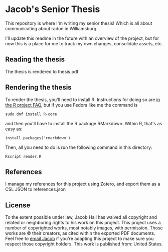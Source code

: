 # Jacob's Senior Thesis

This repository is where I'm writing my senior thesis! Which is all about communicating about radon in Williamsburg.

I'll update this readme in the future with an overview of the project, but for now this is a place for me to track my own changes, consolidate assets, etc.

## Reading the thesis

The thesis is rendered to thesis.pdf

## Rendering the thesis

To render the thesis, you'll need to install R.
Instructions for doing so are [in the R project FAQ](https://cran.r-project.org/doc/FAQ/R-FAQ.html#How-can-R-be-installed_003f), but if you use Fedora like me the command is

```
sudo dnf install R-core
```

and then you'll have to install the R package RMarkdown.
Within R, that's as easy as:

```
install.packages('rmarkdown')
```

Then, all you need to do is run the following command in this directory:
```
Rscript render.R
```

## References

I manage my references for this project using Zotero, and export them as a CSL JSON to references.json

## License

To the extent possible under law, Jacob Hall has waived all copyright and related or neighboring rights to his work on this project.
This project uses a number of copyrighted works, most notably images, with permission.
Those works are © their creators, as cited within the exported PDF documents.
Feel free to [email Jacob](mailto:email@jacobhall.net) if you're adapting this project to make sure you respect those copyright holders.
This work is published from: United States.
